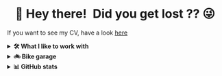<h1 align=center>👋 Hey there! Did you get lost ?? 😜</h1>

If you want to see my CV, have a look [here](https://nico-ow.dk/)

<!-- Stack --> 
<details>
  <summary><b>🛠️ What I like to work with</b></summary>
  <p align=center>

| **Category** | **Technologies** |
| ------------ | ---------------- |
**Programming** |![C](https://img.shields.io/badge/-C-5d6cbf?style=flat&logo=c&link=https%3A%2F%2Fwww.gnu.org%2Fsoftware%2Fgnu-c-manual%2Fgnu-c-manual.html) ![C++](https://img.shields.io/badge/-C%2B%2B-004482?style=flat&logo=cplusplus&link=https%3A%2F%2Fisocpp.org%2F) ![Rust](https://img.shields.io/badge/-Rust-b43e0c?style=flat&logo=rust&link=https%3A%2F%2Fwww.rust-lang.org%2F) ![Python](https://img.shields.io/badge/-Python-ffe17f?style=flat&logo=python&link=https%3A%2F%2Fwww.python.org%2F)<br>![Go](https://img.shields.io/badge/-Go-007d9c?style=flat&logo=go&link=https%3A%2F%2Fgo.dev%2F) ![Javascript](https://img.shields.io/badge/-Javascript-000000?style=flat&logo=javascript&link=https%3A%2F%2Fwww.javascript.com%2F) ![PHP](https://img.shields.io/badge/-PHP-2c2c2c?style=flat&logo=php&link=https%3A%2F%2Fwww.php.net%2F)
**DevOps** | ![Docker](https://img.shields.io/badge/-Docker-0f1657?style=flat&logo=docker&link=https%3A%2F%2Fdocker.com%2F)
**Technical writing** | ![Markdown](https://img.shields.io/badge/-Markdown-000000?style=flat&logo=markdown&link=https%3A%2F%2Fen.wikipedia.org%2Fwiki%2FMarkdown) ![RST](https://img.shields.io/badge/RST-ReStructuredText-000000?style=flat&link=https%3A%2F%2Fen.wikipedia.org%2Fwiki%2FReStructuredText) ![PlantUML](https://img.shields.io/badge/-PlantUML-000000?style=flat&logo=uml&link=https%3A%2F%2Fplantuml.com%2F)
**Editors** | ![VSCode](https://img.shields.io/badge/-VSCode-0066b8?style=flat&logo=visualstudiocode&link=https%3A%2F%2Fcode.visualstudio.com%2F) ![nvim](https://img.shields.io/badge/-nvim-0f191f?style=flat&logo=neovim&link=https%3A%2F%2Fneovim.io%2F)

  </p>
</details>

<!-- Bike garage --> 
<details>
  <summary><b>🚲 Bike garage</b></summary>
  <p>
    Nothing to do with GitHub, but why not ?? 🤪<br>
    Have not own a car since 2012, and will never again. This is the future, and you should consider doing the same!
    If you are riding your car all around ... <strong>shame on you !</strong><br><br>
    Here are my babies:
  </p>

  <ul>
    <li>Canyon Inflite CF SL 6 (2024)</li>
    <li>Scott Scale 930 (2017)</li>
    <li>Cube Acid 29 (2013)</li>
  </ul>
</details>

<!-- GitHub stats --> 
<details>
  <summary><b>📊 GitHub stats</b></summary>
  <p>
    Not too much to see on my personal GitHub, but here are the stats:
  </p>

  <p align="center">
    <img src="https://github-readme-stats.vercel.app/api?username=nobriot&show_icons=true&theme=onedark&hide_border=false&rank_icon=github" alt="Nicolas' github stats" />
    <br>
    <img src="https://github-readme-stats.vercel.app/api/top-langs/?username=nobriot&layout=normal&theme=onedark&hide_border=false" alt="Nicolas' languages stats" />
  </p>
</details>

<!--
**nobriot/nobriot** is a ✨ _special_ ✨ repository because its `README.md` (this file) appears on your GitHub profile.

Here are some ideas to get you started:

- 🔭 I’m currently working on ...
- 🌱 I’m currently learning ...
- 👯 I’m looking to collaborate on ...
- 🤔 I’m looking for help with ...
- 💬 Ask me about ...
- 📫 How to reach me: ...
- 😄 Pronouns: ...
- ⚡ Fun fact: ...
-->
